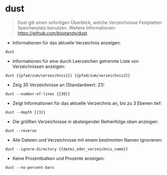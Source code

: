 # dust

> Dust gib einen sofortigen Überblick, welche Verzeichnisse Festplatten Speicherplatz benutzen.
> Weitere Informationen: <https://github.com/bootandy/dust>.

- Informationen für das aktuelle Verzeichnis anzeigen:

`dust`

- Informationen für eine durch Leerzeichen getrennte Liste von Verzeichnissen anzeigen:

`dust {{pfad/zum/verzeichnis1}} {{pfad/zum/verzeichnis2}}`

- Zeig 30 Verzeichnisse an (Standardwert: 21):

`dust --number-of-lines {{30}}`

- Zeigt Informationen für das aktuelle Verzeichnis an, bis zu 3 Ebenen tief:

`dust --depth {{3}}`

- Die größten Verzeichnisse in absteigender Reihenfolge oben anzeigen:

`dust --reverse`

- Alle Dateien und Verzeichnisse mit einem bestimmten Namen ignorieren:

`dust --ignore-directory {{datei_oder_verzeichnis_name}}`

- Keine Prozentbalken und Prozente anzeigen:

`dust --no-percent-bars`
